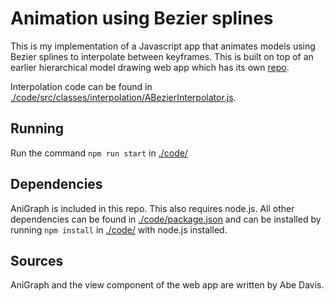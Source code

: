 # Animation using Bezier splines

This is my implementation of a Javascript app that animates models using Bezier splines to interpolate between keyframes. This is built on top of an earlier hierarchical model drawing web app which has its own [repo](https://github.com/brianzhu2001/hierarchical-models). 

Interpolation code can be found in [./code/src/classes/interpolation/ABezierInterpolator.js](./code/src/classes/interpolation/ABezierInterpolator.js).

## Running
Run the command `npm run start` in [./code/](./code/)

## Dependencies
AniGraph is included in this repo. This also requires node.js. All other dependencies can be found in [./code/package.json](./code/package.json) and can be installed by running `npm install` in [./code/](./code/) with node.js installed.

## Sources
AniGraph and the view component of the web app are written by Abe Davis. 
